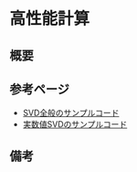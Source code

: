# 高性能計算

## 概要

## 参考ページ

- [SVD全般のサンプルコード](https://software.intel.com/sites/products/documentation/doclib/mkl_sa/11/mkl_lapack_examples/singular_driver.htm)
- [実数値SVDのサンプルコード](https://software.intel.com/sites/products/documentation/doclib/mkl_sa/11/mkl_lapack_examples/dgesvd.htm)

## 備考


